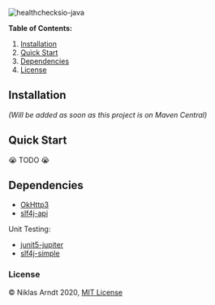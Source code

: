 ![healthchecksio-java](https://socialify.git.ci/niklas2810/healthchecksio-java/image?description=1&font=Source%20Code%20Pro&language=1&owner=1&pattern=Floating%20Cogs&theme=Dark)

**Table of Contents:**

1. [Installation](#installation)
2. [Quick Start](#quick-start)
3. [Dependencies](#dependencies)
4. [License](#license)

## Installation

_(Will be added as soon as this project is on Maven Central)_

## Quick Start

😭 TODO 😭

## Dependencies

- [OkHttp3](https://github.com/square/okhttp)
- [slf4j-api](https://mvnrepository.com/artifact/org.slf4j/slf4j-api)

Unit Testing:

- [junit5-jupiter](https://github.com/junit-team/junit5)
- [slf4j-simple](https://mvnrepository.com/artifact/org.slf4j/slf4j-simple)

### License

&copy; Niklas Arndt 2020, [MIT License](LICENSE.md)